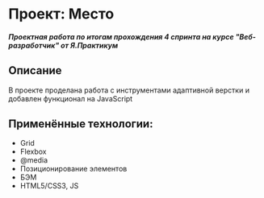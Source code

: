 # Проект: Место

##### Проектная работа по итогам прохождения 4 спринта на курсе "Веб-разработчик" от Я.Практикум

## Описание

В проекте проделана работа с инструментами адаптивной верстки и добавлен функционал на JavaScript

## Применённые технологии:

- Grid
- Flexbox
- @media
- Позиционирование элементов
- БЭМ
- HTML5/CSS3, JS

